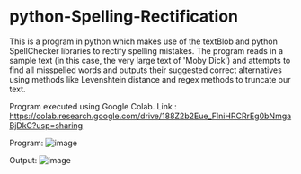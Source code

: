 # python-Spelling-Rectification
This is a program in python which makes use of the textBlob and python SpellChecker libraries to rectify spelling mistakes. The program reads in a sample text (in this case, the very large text of 'Moby Dick') and attempts to find all misspelled words and outputs their suggested correct alternatives using methods like Levenshtein distance and regex methods to truncate our text.

Program executed using Google Colab.
Link : https://colab.research.google.com/drive/188Z2b2Eue_FlniHRCRrEg0bNmgaBjDkC?usp=sharing

Program:
![image](https://user-images.githubusercontent.com/77028776/151688340-bc91cee0-76ee-4f16-9ced-e72e1be627f9.png)

Output:
![image](https://user-images.githubusercontent.com/77028776/151688326-cd4a3fd7-3d2b-42d5-a20e-cbf76a81e613.png)
